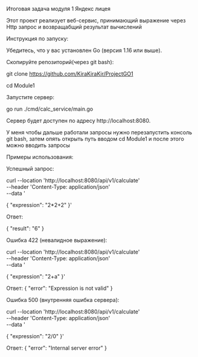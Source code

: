 Итоговая задача модуля 1 Яндекс лицея

Этот проект реализует веб-сервис, принимающий выражение через Http запрос и возвращабщий результат вычислений

Инструкция по запуску:

Убедитесь, что у вас установлен Go (версия 1.16 или выше).

Скопируйте репозиторий(через git bash):

git clone https://github.com/KiraKiraKir/ProjectGO1

cd Module1

Запустите сервер:

go run ./cmd/calc_service/main.go

Сервер будет доступен по адресу http://localhost:8080.

У меня чтобы дальше работали запросы нужно перезапустить консоль git bash, затем опять открыть путь вводом cd Module1 и после этого можно вводить запросы

Примеры использования:

Успешный запрос:

curl --location 'http://localhost:8080/api/v1/calculate' \
--header 'Content-Type: application/json' \
--data '

{ "expression": "2*2+2" }'

Ответ:

{ "result": "6" }

Ошибка 422 (невалидное выражение):

curl --location 'http://localhost:8080/api/v1/calculate' \
--header 'Content-Type: application/json' \
--data '

{ "expression": "2+a" }'

Ответ: { "error": "Expression is not valid" }

Ошибка 500 (внутренняя ошибка сервера):

curl --location 'http://localhost:8080/api/v1/calculate' \
--header 'Content-Type: application/json' \
--data '

{ "expression": "2/0" }'

Ответ: { "error": "Internal server error" }